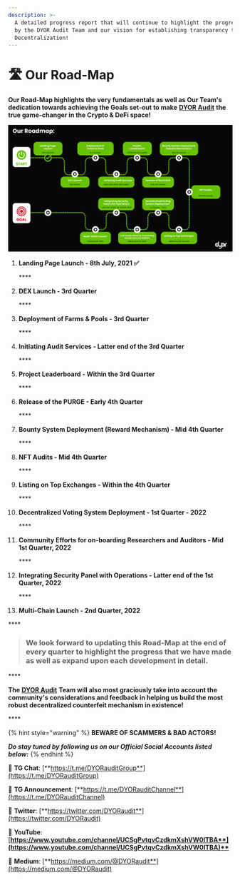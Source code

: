 ```yaml
---
description: >-
  A detailed progress report that will continue to highlight the progress made
  by the DYOR Audit Team and our vision for establishing transparency through
  Decentralization!
---
```


# 🛣️ Our Road-Map

**Our Road-Map highlights the very fundamentals as well as Our Team's dedication towards achieving the Goals set-out to make** [**DYOR Audit**](https://dyoraudit.com) **the true game-changer in the Crypto & DeFi space!**

![The DYOR Audit - Road Map](.gitbook/assets/dyor-audit-road-map-1-.jpg)

1. **Landing Page Launch - 8th July, 2021 ✅**

   \*\*\*\*

2. **DEX Launch - 3rd Quarter** 

   \*\*\*\*

3. **Deployment of Farms & Pools - 3rd Quarter** 

   \*\*\*\*

4. **Initiating Audit Services - Latter end of the 3rd Quarter** 

   \*\*\*\*

5. **Project Leaderboard - Within the 3rd Quarter** 

   \*\*\*\*

6. **Release of the PURGE - Early 4th Quarter**

   \*\*\*\*

7. **Bounty System Deployment \(Reward Mechanism\) - Mid 4th Quarter**

   \*\*\*\*

8. **NFT Audits - Mid 4th Quarter**

   \*\*\*\*

9. **Listing on Top Exchanges - Within the 4th Quarter**

   \*\*\*\*

10. **Decentralized Voting System Deployment - 1st Quarter - 2022**

    \*\*\*\*

11. **Community Efforts for on-boarding Researchers and Auditors - Mid 1st Quarter, 2022**

    \*\*\*\*

12. **Integrating Security Panel with Operations - Latter end of the 1st Quarter, 2022**

    \*\*\*\*

13. **Multi-Chain Launch - 2nd Quarter, 2022**

\*\*\*\*

> ### **We look forward to updating this Road-Map at the end of every quarter to highlight the progress that we have made as well as expand upon each development in detail.**

\*\*\*\*

**The** [**DYOR Audit**](https://dyoraudit.com) **Team will also most graciously take into account the community's considerations and feedback in helping us build the most robust decentralized counterfeit mechanism in existence!**

\*\*\*\*

{% hint style="warning" %}
**BEWARE OF SCAMMERS & BAD ACTORS!**

_**Do stay tuned by following us on our Official Social Accounts listed below:**_
{% endhint %}

📲 **TG Chat**: [**https://t.me/DYORauditGroup**](https://t.me/DYORauditGroup)

📲 **TG Announcement**: [**https://t.me/DYORauditChannel**](https://t.me/DYORauditChannel)

📲 **Twitter**: [**https://twitter.com/DYORaudit**](https://twitter.com/DYORaudit)

📲 **YouTube**: [**https://www.youtube.com/channel/UCSgPvtqvCzdkmXshVW0lTBA**](https://www.youtube.com/channel/UCSgPvtqvCzdkmXshVW0lTBA)**​**

📲 **Medium**: [**https://medium.com/@DYORaudit**](https://medium.com/@DYORaudit)

